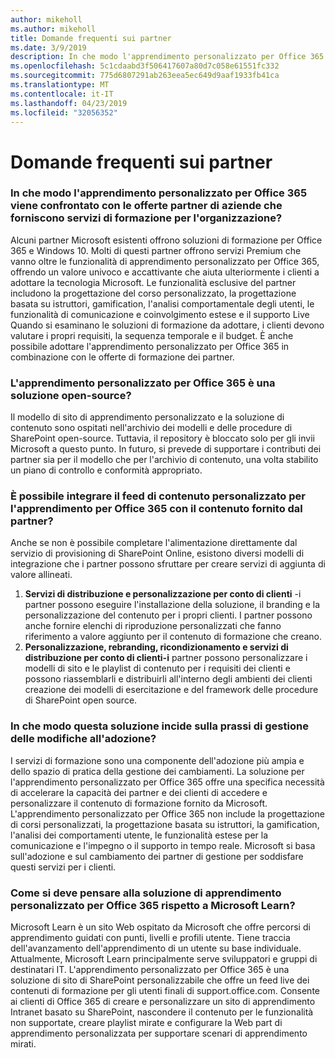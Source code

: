 ```yaml
---
author: mikeholl
ms.author: mikeholl
title: Domande frequenti sui partner
ms.date: 3/9/2019
description: In che modo l'apprendimento personalizzato per Office 365 viene confrontato con le offerte partner di aziende che forniscono servizi di formazione per l'organizzazione?
ms.openlocfilehash: 5c1cdaabd3f506417607a80d7c058e61551fc332
ms.sourcegitcommit: 775d6807291ab263eea5ec649d9aaf1933fb41ca
ms.translationtype: MT
ms.contentlocale: it-IT
ms.lasthandoff: 04/23/2019
ms.locfileid: "32056352"
---
```

# <a name="partner-frequently-asked-questions"></a>Domande frequenti sui partner

### <a name="how-does-custom-learning-for-office-365-compare-to-partner-offerings-from-companies-that-provide-enterprise-training-services"></a>In che modo l'apprendimento personalizzato per Office 365 viene confrontato con le offerte partner di aziende che forniscono servizi di formazione per l'organizzazione?
Alcuni partner Microsoft esistenti offrono soluzioni di formazione per Office 365 e Windows 10. Molti di questi partner offrono servizi Premium che vanno oltre le funzionalità di apprendimento personalizzato per Office 365, offrendo un valore univoco e accattivante che aiuta ulteriormente i clienti a adottare la tecnologia Microsoft. Le funzionalità esclusive del partner includono la progettazione del corso personalizzato, la progettazione basata su istruttori, gamification, l'analisi comportamentale degli utenti, le funzionalità di comunicazione e coinvolgimento estese e il supporto Live Quando si esaminano le soluzioni di formazione da adottare, i clienti devono valutare i propri requisiti, la sequenza temporale e il budget. È anche possibile adottare l'apprendimento personalizzato per Office 365 in combinazione con le offerte di formazione dei partner.
 
### <a name="is-custom-learning-for-office-365-an-open-source-solution"></a>L'apprendimento personalizzato per Office 365 è una soluzione open-source?
Il modello di sito di apprendimento personalizzato e la soluzione di contenuto sono ospitati nell'archivio dei modelli e delle procedure di SharePoint open-source. Tuttavia, il repository è bloccato solo per gli invii Microsoft a questo punto. In futuro, si prevede di supportare i contributi dei partner sia per il modello che per l'archivio di contenuto, una volta stabilito un piano di controllo e conformità appropriato.  

### <a name="can-i-supplement-the-custom-learning-for-office-365-content-feed-with-my-partner-provided-content"></a>È possibile integrare il feed di contenuto personalizzato per l'apprendimento per Office 365 con il contenuto fornito dal partner? 
Anche se non è possibile completare l'alimentazione direttamente dal servizio di provisioning di SharePoint Online, esistono diversi modelli di integrazione che i partner possono sfruttare per creare servizi di aggiunta di valore allineati.

1. **Servizi di distribuzione e personalizzazione per conto di clienti** -i partner possono eseguire l'installazione della soluzione, il branding e la personalizzazione del contenuto per i propri clienti. I partner possono anche fornire elenchi di riproduzione personalizzati che fanno riferimento a valore aggiunto per il contenuto di formazione che creano. 
2. **Personalizzazione, rebranding, ricondizionamento e servizi di distribuzione per conto di clienti-i** partner possono personalizzare i modelli di sito e le playlist di contenuto per i requisiti dei clienti e possono riassemblarli e distribuirli all'interno degli ambienti dei clienti creazione dei modelli di esercitazione e del framework delle procedure di SharePoint open source. 

### <a name="how-does-this-solution-affect-my-adoption-change-management-practice"></a>In che modo questa soluzione incide sulla prassi di gestione delle modifiche all'adozione? 
I servizi di formazione sono una componente dell'adozione più ampia e dello spazio di pratica della gestione dei cambiamenti. La soluzione per l'apprendimento personalizzato per Office 365 offre una specifica necessità di accelerare la capacità dei partner e dei clienti di accedere e personalizzare il contenuto di formazione fornito da Microsoft. L'apprendimento personalizzato per Office 365 non include la progettazione di corsi personalizzati, la progettazione basata su istruttori, la gamification, l'analisi dei comportamenti utente, le funzionalità estese per la comunicazione e l'impegno o il supporto in tempo reale. Microsoft si basa sull'adozione e sul cambiamento dei partner di gestione per soddisfare questi servizi per i clienti. 

### <a name="how-should-i-think-of-the-custom-learning-for-office-365-solution-with-respect-to-microsoft-learn"></a>Come si deve pensare alla soluzione di apprendimento personalizzato per Office 365 rispetto a Microsoft Learn?
Microsoft Learn è un sito Web ospitato da Microsoft che offre percorsi di apprendimento guidati con punti, livelli e profili utente. Tiene traccia dell'avanzamento dell'apprendimento di un utente su base individuale. Attualmente, Microsoft Learn principalmente serve sviluppatori e gruppi di destinatari IT. L'apprendimento personalizzato per Office 365 è una soluzione di sito di SharePoint personalizzabile che offre un feed live dei contenuti di formazione per gli utenti finali di support.office.com. Consente ai clienti di Office 365 di creare e personalizzare un sito di apprendimento Intranet basato su SharePoint, nascondere il contenuto per le funzionalità non supportate, creare playlist mirate e configurare la Web part di apprendimento personalizzata per supportare scenari di apprendimento mirati.
